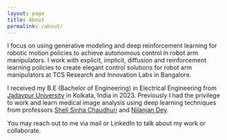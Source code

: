 ```yaml
---
layout: page
title: About
permalink: /about/
---
```


I focus on using generative modeling and deep reinforcement learning for robotic motion policies to achieve autonomous control in robot arm manipulators. I work with explicit, implicit, diffusion and reinforcement learning policies to create elegant control solutions for robot arm manipulators at TCS Research and Innovation Labs in Bangalore. 

I received my B.E (Bachelor of Engineering) in Electrical Engineering from [Jadavpur University](https://jadavpuruniversity.in/) in Kolkata, India in 2023. Previously I had the privilege to work and learn medical image analysis using deep learning techniques from professors [Sheli Sinha Chaudhuri](https://scholar.google.com/citations?user=geloMhgAAAAJ&hl=en) and [Nilanjan Dey](https://scholar.google.com/citations?user=uZmrRHAAAAAJ&hl=en). 

You may reach out to me via mail or LinkedIn to talk about my work or collaborate.







